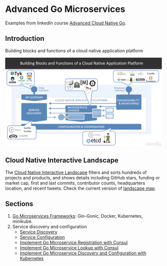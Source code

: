 # Advanced Go Microservices
Examples from linkedIn course [Advanced Cloud Native Go](https://www.linkedin.com/learning/advanced-cloud-native-go/).

## Introduction
Building blocks and functions of a cloud native application platform

![Building blocks and functions of a cloud native application platform](./Images/building_blocks.jpg)

## Cloud Native Interactive Landscape

The [Cloud Native Interactive Landscape](https://github.com/cncf/landscape) filters and sorts hundreds of projects and products, and shows details including GitHub stars, funding or market cap, first and last commits, contributor counts, headquarters location, and recent tweets. Check the current version of [landscape map](https://landscape.cncf.io/images/landscape.png).

## Sections
1. [Go Microservices Frameworks](./Frameworks/README.md): Gin-Gonic, Docker, Kubernetes, minikube.
2. Service discovery and configuration
    - [Service Discovery](./Discovery/Consul/README.md)
    - [Service Configuration](./Configuration/Consul/README.md)
    - [Implement Go Microservice Registration with Consul](./Discovery/Simple/server/README.md)
    - [Implement Go Microservice Lookup with Consul](./Discovery/Simple/client/README.md)
    - [Implement Go Microservice Discovery and Configuration with Kubernetes](./Discovery/Kubernetes/README.md)
